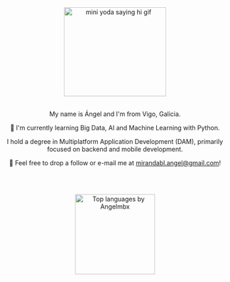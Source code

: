 <div align="center">
  <img alt="mini yoda saying hi gif" height="200" width="230" src="https://i.pinimg.com/originals/9e/55/63/9e5563a94687963f3b108ed931e443af.gif" />

  <br>
  <br>    
  <p>My name is Ángel and I'm from Vigo, Galicia.</p>
  <p>🚀 I'm currently learning Big Data, AI and Machine Learning with Python.</p>
  <p>I hold a degree in Multiplatform Application Development (DAM), primarily focused on backend and mobile development.</p>    
  <p>📨 Feel free to drop a follow or e-mail me at <a href="mailto:mirandabl.angel@gmail.com">mirandabl.angel@gmail.com</a>!</p> 
</div>

<br>
<br>
<p align="center">
    <a href="https://github.com/Angelmbx">
        <img height="180em" src="https://github-readme-stats-eight-theta.vercel.app/api/top-langs/?username=Angelmbx&layout=compact&langs_count=8&theme=algolia" alt="Top languages by Angelmbx"/>
    </a>
</p>
